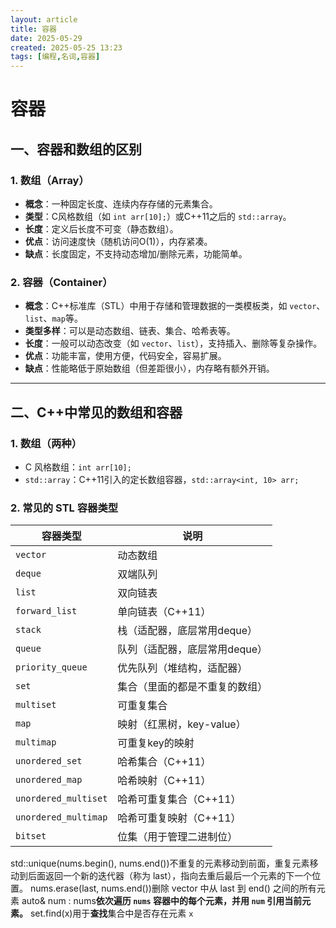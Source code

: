 ```yaml
---
layout: article
title: 容器
date: 2025-05-29
created: 2025-05-25 13:23
tags: [编程,名词,容器]
---
```

# 容器

## 一、容器和数组的区别

### 1. **数组（Array）**
- **概念**：一种固定长度、连续内存存储的元素集合。
- **类型**：C风格数组（如 `int arr[10];`）或C++11之后的 `std::array`。
- **长度**：定义后长度不可变（静态数组）。
- **优点**：访问速度快（随机访问O(1)），内存紧凑。
- **缺点**：长度固定，不支持动态增加/删除元素，功能简单。

### 2. **容器（Container）**
- **概念**：C++标准库（STL）中用于存储和管理数据的一类模板类，如 `vector`、`list`、`map`等。
- **类型多样**：可以是动态数组、链表、集合、哈希表等。
- **长度**：一般可以动态改变（如 `vector`、`list`），支持插入、删除等复杂操作。
- **优点**：功能丰富，使用方便，代码安全，容易扩展。
- **缺点**：性能略低于原始数组（但差距很小），内存略有额外开销。

---

## 二、C++中常见的数组和容器

### 1. **数组（两种）**
- C 风格数组：`int arr[10];`
- `std::array`：C++11引入的定长数组容器，`std::array<int, 10> arr;`

### 2. **常见的 STL 容器类型**

| 容器类型                 | 说明                |
| -------------------- | ----------------- |
| `vector`             | 动态数组              |
| `deque`              | 双端队列              |
| `list`               | 双向链表              |
| `forward_list`       | 单向链表（C++11）       |
| `stack`              | 栈（适配器，底层常用deque）  |
| `queue`              | 队列（适配器，底层常用deque） |
| `priority_queue`     | 优先队列（堆结构，适配器）     |
| `set`                | 集合（里面的都是不重复的数组）   |
| `multiset`           | 可重复集合             |
| `map`                | 映射（红黑树，key-value） |
| `multimap`           | 可重复key的映射         |
| `unordered_set`      | 哈希集合（C++11）       |
| `unordered_map`      | 哈希映射（C++11）       |
| `unordered_multiset` | 哈希可重复集合（C++11）    |
| `unordered_multimap` | 哈希可重复映射（C++11）    |
| `bitset`             | 位集（用于管理二进制位）      |

std::unique(nums.begin(), nums.end())不重复的元素移动到前面，重复元素移动到后面返回一个新的迭代器（称为 last），指向去重后最后一个元素的下一个位置。
nums.erase(last, nums.end())删除 vector 中从 last 到 end() 之间的所有元素
auto& num : nums**依次遍历 `nums` 容器中的每个元素，并用 `num` 引用当前元素。**
set.find(x)用于**查找**集合中是否存在元素 `x`